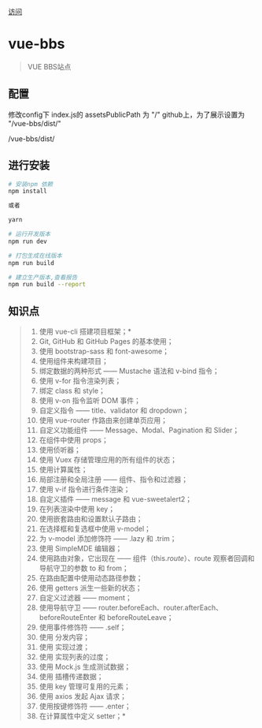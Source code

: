 

[访问](https://2016xingxing.github.io/vue-bbs/dist/index.html)
# vue-bbs

> VUE BBS站点


## 配置

修改config下 index.js的 assetsPublicPath 为 "/"
github上，为了展示设置为 "/vue-bbs/dist/"

/vue-bbs/dist/

## 进行安装

``` bash
# 安装npm 依赖
npm install

或者

yarn

# 运行开发版本
npm run dev

# 打包生成在线版本
npm run build

# 建立生产版本,查看报告
npm run build --report
```

## 知识点
> 
> 1. 使用 vue-cli 搭建项目框架；*
> 1. Git, GitHub 和 GitHub Pages 的基本使用；
> 1. 使用 bootstrap-sass 和 font-awesome；
> 1. 使用组件来构建项目；
> 1. 绑定数据的两种形式 —— Mustache 语法和 v-bind 指令；
> 1. 使用 v-for 指令渲染列表；
> 1. 绑定 class 和 style；
> 1. 使用 v-on 指令监听 DOM 事件；
> 1. 自定义指令 —— title、validator 和 dropdown；
> 1. 使用 vue-router 作路由来创建单页应用；
> 1. 自定义功能组件 —— Message、Modal、Pagination 和 Slider；
> 1. 在组件中使用 props；
> 1. 使用侦听器；
> 1. 使用 Vuex 存储管理应用的所有组件的状态；
> 1. 使用计算属性；
> 1. 局部注册和全局注册 —— 组件、指令和过滤器；
> 1. 使用 v-if 指令进行条件渲染；
> 1. 自定义插件 —— message 和 vue-sweetalert2；
> 1. 在列表渲染中使用 key；
> 1. 使用嵌套路由和设置默认子路由；
> 1. 在选择框和复选框中使用 v-model；
> 1. 为 v-model 添加修饰符 —— .lazy 和 .trim；
> 1. 使用 SimpleMDE 编辑器；
> 1. 使用路由对象，它出现在 —— 组件（this.$route）、$route 观察者回调和导航守卫的参数 to 和 from；
> 1. 在路由配置中使用动态路径参数；
> 1. 使用 getters 派生一些新的状态；
> 1. 自定义过滤器 —— moment；
> 1. 使用导航守卫 —— router.beforeEach、router.afterEach、beforeRouteEnter 和 beforeRouteLeave；
> 1. 使用事件修饰符 —— .self；
> 1. 使用 <slot> 分发内容；
> 1. 使用 <transition> 实现过渡；
> 1. 使用 <transition-group> 实现列表的过度；
> 1. 使用 Mock.js 生成测试数据；
> 1. 使用 <slot> 插槽传递数据；
> 1. 使用 key 管理可复用的元素；
> 1. 使用 axios 发起 Ajax 请求；
> 1. 使用按键修饰符 —— .enter；
> 1. 在计算属性中定义 setter；*
> 
